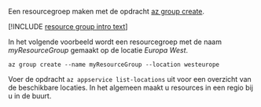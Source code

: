 Een resourcegroep maken met de opdracht [az group create](/cli/azure/group#az_group_create).

[!INCLUDE [resource group intro text](resource-group.md)]

In het volgende voorbeeld wordt een resourcegroep met de naam *myResourceGroup* gemaakt op de locatie *Europa West*.

```azurecli-interactive
az group create --name myResourceGroup --location westeurope
```

Voer de opdracht `az appservice list-locations` uit voor een overzicht van de beschikbare locaties. In het algemeen maakt u resources in een regio bij u in de buurt.
